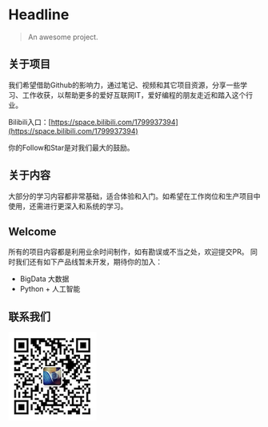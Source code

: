 # Headline

> An awesome project.

## 关于项目
我们希望借助Github的影响力，通过笔记、视频和其它项目资源，分享一些学习、工作收获，以帮助更多的爱好互联网IT，爱好编程的朋友走近和踏入这个行业。

Bilibili入口：[https://space.bilibili.com/1799937394](https://space.bilibili.com/1799937394)

你的Follow和Star是对我们最大的鼓励。

## 关于内容
大部分的学习内容都非常基础，适合体验和入门。如希望在工作岗位和生产项目中使用，还需进行更深入和系统的学习。

## Welcome
所有的项目内容都是利用业余时间制作，如有勘误或不当之处，欢迎提交PR。
同时我们还有如下产品线暂未开发，期待你的加入：

- BigData 大数据
- Python + 人工智能

## 联系我们
![](me.png)